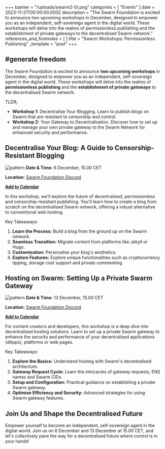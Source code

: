 +++
banner = "/uploads/swarm2-0r.png"
categories = [ "Events" ]
date = 2023-11-21T00:00:00.000Z
description = "The Swarm Foundation is excited to announce two upcoming workshops in December, designed to empower you as an independent, self-sovereign agent in the digital world. These workshops will delve into the realms of permissionless publishing and the establishment of private gateways to the decentralised Swarm network."
references_and_footnotes = [ ]
title = "Swarm Workshops: Permissionless Publishing"
_template = "post"
+++



## #generate freedom


The Swarm Foundation is excited to announce **two upcoming workshops** in December, designed to empower you as an independent, self-sovereign agent in the digital world. These workshops will delve into the realms of **permissionless publishing** and the **establishment of private gateways** to the decentralised Swarm network.

TLDR;



* **Workshop 1:** Decentralise Your Blogging. Learn to publish blogs on Swarm that are resistant to censorship and control.
* **Workshop 2:** Your Gateway to Decentralisation. Discover how to set up and manage your own private gateway to the Swarm Network for enhanced security and performance.


## Decentralise Your Blog: A Guide to Censorship-Resistant Blogging
![pattern](/uploads/ws1.png)
**Date & Time:** 6 December, 15.00 CET 

**Location:** [Swarm Foundation Discord](https://discord.com/channels/799027393297514537/966664597186699304) 

**[Add to Calendar](https://www.addevent.com/event/sU19334495)**

In this workshop, we'll explore the future of decentralised, permissionless and censorship-resistant publishing. You'll learn how to create a blog from scratch on the decentralised Swarm network, offering a robust alternative to conventional web hosting.

 

Key Takeaways:

1. **Learn the Process:** Build a blog from the ground up on the Swarm network.
2. **Seamless Transition:** Migrate content from platforms like Jekyll or Hugo.
3. **Customisation:** Personalise your blog's aesthetics.
4. **Explore Features:** Explore unique functionalities such as cryptocurrency tipping, storage cost support and private commenting.


## Hosting on Swarm: Setting Up a Private Swarm Gateway
![pattern](/uploads/ws2.png)
**Date & Time:** 13 December, 15.00 CET 

**Location:** [Swarm Foundation Discord](https://discord.com/channels/799027393297514537/966664597186699304) 

**[Add to Calendar](https://www.addevent.com/event/Gr19334590)**

For content creators and developers, this workshop is a deep dive into decentralised hosting solutions. Learn to set up a private Swarm gateway to enhance the security and performance of your decentralised applications (dApps), platforms or web pages.

 

Key Takeaways:



1. **Explore the Basics:** Understand hosting with Swarm's decentralised architecture.
2. **Gateway Request Cycle:** Learn the intricacies of gateway requests, ENS names and Swarm CIDs.
3. **Setup and Configuration:** Practical guidance on establishing a private Swarm gateway.
4. **Optimise Efficiency and Security:** Advanced strategies for using Swarm gateway features.

 


## Join Us and Shape the Decentralised Future

Empower yourself to become an independent, self-sovereign agent in the digital world. Join us on 6 December and 13 December at 15.00 CET, and let's collectively pave the way for a decentralised future where control is in your hands!



